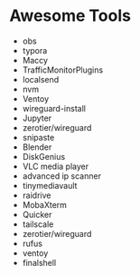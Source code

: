 # Awesome Tools
- obs
- typora
- Maccy
- TrafficMonitorPlugins
- localsend
- nvm
- Ventoy
- wireguard-install
- Jupyter
- zerotier/wireguard
- snipaste
- Blender
- DiskGenius
- VLC media player
- advanced ip scanner
- tinymediavault
- raidrive
- MobaXterm
- Quicker
- tailscale
- zerotier/wireguard
- rufus
- ventoy
- finalshell